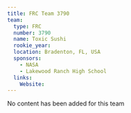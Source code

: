 ```yaml
---
title: FRC Team 3790
team:
  type: FRC
  number: 3790
  name: Toxic Sushi
  rookie_year: 
  location: Bradenton, FL, USA
  sponsors:
    - NASA
    - Lakewood Ranch High School
  links:
    Website: 
---
```

No content has been added for this team